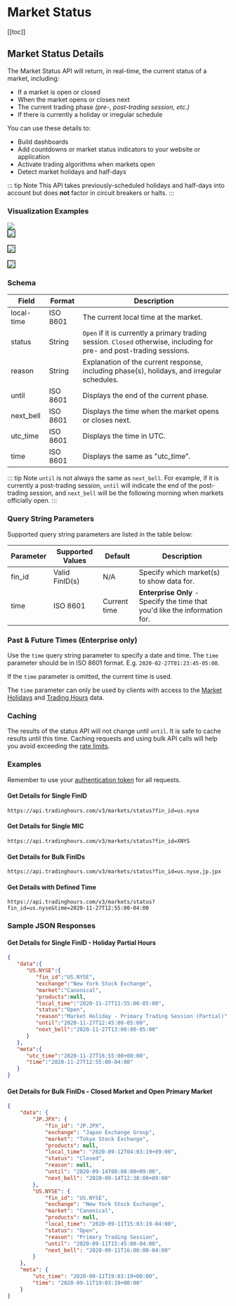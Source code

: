 # Market Status

[[toc]]

## Market Status Details
The Market Status API will return, in real-time, the current status of a market, including:
- If a market is open or closed
- When the market opens or closes next
- The current trading phase _(pre-, post-trading session, etc.)_
- If there is currently a holiday or irregular schedule

You can use these details to:
- Build dashboards
- Add countdowns or market status indicators to your website or application
- Activate trading algorithms when markets open
- Detect market holidays and half-days

::: tip Note
This API takes previously-scheduled holidays and half-days into account but does **not** factor in circuit breakers or halts.
:::

### Visualization Examples

<img src="../../images/phone-countdowns.png" style="max-height: 400px;">
<br>
<img src="../../images/countdown-nyse.png" style="border:1px solid black;" >
<br>
<br>
<img src="../../images/countdown-jpx.png" style="border:1px solid black;" >
<br>
<br>
<img src="../../images/countdowns.png" style="border:1px solid black;" >


### Schema
| Field | Format | Description |
| ------------- | ------------- | --------- |
| local-time | ISO 8601 | The current local time at the market. |
| status | String | `Open` if it is currently a primary trading session. `Closed` otherwise, including for pre- and post-trading sessions. |
| reason | String | Explanation of the current response, including phase(s), holidays, and irregular schedules. |
| until | ISO 8601 | Displays the end of the current phase. |
| next_bell | ISO 8601 | Displays the time when the market opens or closes next. |
| utc_time | ISO 8601 | Displays the time in UTC. |
| time | ISO 8601 | Displays the same as "utc_time". |


::: tip Note
`until` is not always the same as `next_bell`. For example, if it is currently a post-trading session, `until` will indicate the end of the post-trading session, and `next_bell` will be the following morning when markets officially open.
:::

### Query String Parameters
Supported query string parameters are listed in the table below:

| Parameter | Supported Values | Default | Description |
| ------------- | ------------- | --------- | --------- |
| fin_id | Valid FinID(s) | N/A | Specify which market(s) to show data for. |
| time | ISO 8601 | Current time | **Enterprise Only** - Specify the time that you'd like the information for. |

### Past & Future Times (Enterprise only)

Use the `time` query string parameter to specify a date and time. The `time` parameter should be in ISO 8601 format. E.g. `2020-02-27T01:23:45-05:00`.

If the `time` parameter is omitted, the current time is used.

The `time` parameter can only be used by clients with access to the [Market Holidays](/3.x/enterprise/market-holidays) and [Trading Hours](/3.x/enterprise/trading-hours) data.

### Caching

The results of the status API will not change until `until`.
It is safe to cache results until this time.
Caching requests and using bulk API calls will help you avoid exceeding the [rate limits](../api-details.md#rate-limits).

### Examples
Remember to use your [authentication token](../authentication.md) for all requests.

#### Get Details for Single FinID

```
https://api.tradinghours.com/v3/markets/status?fin_id=us.nyse
```
#### Get Details for Single MIC
```
https://api.tradinghours.com/v3/markets/status?fin_id=XNYS
```

#### Get Details for Bulk FinIDs
```
https://api.tradinghours.com/v3/markets/status?fin_id=us.nyse,jp.jpx
```

#### Get Details with Defined Time
```
https://api.tradinghours.com/v3/markets/status?fin_id=us.nyse&time=2020-11-27T12:55:00-04:00
```

### Sample JSON Responses

#### Get Details for Single FinID - Holiday Partial Hours
``` json
{
   "data":{
      "US.NYSE":{
         "fin_id":"US.NYSE",
         "exchange":"New York Stock Exchange",
         "market":"Canonical",
         "products":null,
         "local_time":"2020-11-27T11:55:00-05:00",
         "status":"Open",
         "reason":"Market Holiday - Primary Trading Session (Partial)",
         "until":"2020-11-27T12:45:00-05:00",
         "next_bell":"2020-11-27T13:00:00-05:00"
      }
   },
   "meta":{
      "utc_time":"2020-11-27T16:55:00+00:00",
      "time":"2020-11-27T12:55:00-04:00"
   }
}
```

#### Get Details for Bulk FinIDs - Closed Market and Open Primary Market
```json
{
    "data": {
        "JP.JPX": {
            "fin_id": "JP.JPX",
            "exchange": "Japan Exchange Group",
            "market": "Tokyo Stock Exchange",
            "products": null,
            "local_time": "2020-09-12T04:03:19+09:00",
            "status": "Closed",
            "reason": null,
            "until": "2020-09-14T08:00:00+09:00",
            "next_bell": "2020-09-14T12:30:00+09:00"
        },
        "US.NYSE": {
            "fin_id": "US.NYSE",
            "exchange": "New York Stock Exchange",
            "market": "Canonical",
            "products": null,
            "local_time": "2020-09-11T15:03:19-04:00",
            "status": "Open",
            "reason": "Primary Trading Session",
            "until": "2020-09-11T15:45:00-04:00",
            "next_bell": "2020-09-11T16:00:00-04:00"
        }
    },
    "meta": {
        "utc_time": "2020-09-11T19:03:19+00:00",
        "time": "2020-09-11T19:03:19+00:00"
    }
}
```
